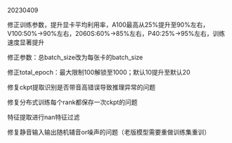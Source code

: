 20230409

修正训练参数，提升显卡平均利用率，A100最高从25%提升至90%左右，V100:50%->90%左右，2060S:60%->85%左右，P40:25%->95%左右，训练速度显著提升

修正参数：总batch_size改为每张卡的batch_size

修正total_epoch：最大限制100解锁至1000；默认10提升至默认20

修复ckpt提取识别是否带音高错误导致推理异常的问题

修复分布式训练每个rank都保存一次ckpt的问题

特征提取进行nan特征过滤

修复静音输入输出随机辅音or噪声的问题（老版模型需要重做训练集重训）

